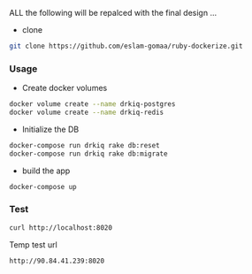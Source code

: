 
ALL the following will be repalced with the final design ...

* clone 

```bash
git clone https://github.com/eslam-gomaa/ruby-dockerize.git
```

### Usage

* Create docker volumes

```bash
docker volume create --name drkiq-postgres
docker volume create --name drkiq-redis
```

* Initialize the DB

```bash
docker-compose run drkiq rake db:reset
docker-compose run drkiq rake db:migrate
```

* build the app

```bash
docker-compose up
```


###  Test

```bash
curl http://localhost:8020
```

Temp test url

```bash
http://90.84.41.239:8020
```

